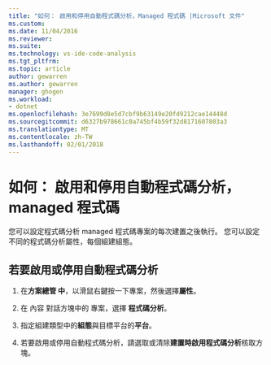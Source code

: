 ```yaml
---
title: "如何： 啟用和停用自動程式碼分析，Managed 程式碼 |Microsoft 文件"
ms.custom: 
ms.date: 11/04/2016
ms.reviewer: 
ms.suite: 
ms.technology: vs-ide-code-analysis
ms.tgt_pltfrm: 
ms.topic: article
author: gewarren
ms.author: gewarren
manager: ghogen
ms.workload:
- dotnet
ms.openlocfilehash: 3e7699d8e5d7cbf9b63149e20fd9212cae14448d
ms.sourcegitcommit: d6327b978661c0a745bf4b59f32d8171607803a3
ms.translationtype: MT
ms.contentlocale: zh-TW
ms.lasthandoff: 02/01/2018
---
```

# <a name="how-to-enable-and-disable-automatic-code-analysis-for-managed-code"></a>如何： 啟用和停用自動程式碼分析，managed 程式碼

您可以設定程式碼分析 managed 程式碼專案的每次建置之後執行。 您可以設定不同的程式碼分析屬性，每個組建組態。

## <a name="to-enable-or-disable-automatic-code-analysis"></a>若要啟用或停用自動程式碼分析

1. 在**方案總管 中**，以滑鼠右鍵按一下專案，然後選擇**屬性**。

1. 在 內容 對話方塊中的 專案，選擇 **程式碼分析**。

1. 指定組建類型中的**組態**與目標平台的**平台**。

1. 若要啟用或停用自動程式碼分析，請選取或清除**建置時啟用程式碼分析**核取方塊。
